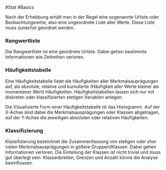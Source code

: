 #Stat #Basics 

Nach der Erhebbung erhält man in der Regel eine sogenannte Urliste oder Beobachtungsreihe, also eine ungeordnete Liste aller Werte. Diese Liste muss zunächst geordnet werden.

### Rangwertliste

Die Rangwertliste ist eine geordnete Urliste. Dabei gehen bestimmte Informationen wie Zeitreihen verloren.

### Häufigkeitstabelle

Eine Häufigkeitstabelle listet die Häufigkeiten aller Merkmalsauprägungen auf, als absolute, relative und kumulierte (Häufigkeit aller Werte kleiner als momentaner Wert) Häufigkeiten. Häufigkeitstabellen lassen sich nur mit diskreten oder klassifizierten stetigen Variablen anlegen.

Die Visualisierte Form einer Häufigkeitstabelle ist das Histogramm. Auf der X-Achse sind dabei die Merkmalsausprägungen oder Klassen abgetragen, auf der Y-Achse die jeweiligen absoluten oder relativen Häufigkeiten.

### Klassifizierung

Klassifizierung bezeichnet die Zusammenfassung von stetigen oder sher vielen Merkmalsausprägungen in gößere Gruppen/Klassen. Dabei gehen Informationen verloren. Die Einteilung der Klassen ist nicht trivial und muss gut überlegt sein: Klassenbreiten, Grenzen und Anzahl könne die Analyse beeinflussen.